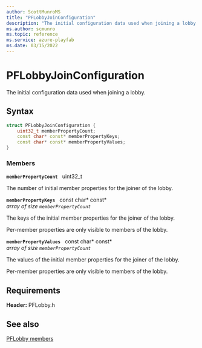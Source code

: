 ```yaml
---
author: ScottMunroMS
title: "PFLobbyJoinConfiguration"
description: "The initial configuration data used when joining a lobby."
ms.author: scmunro
ms.topic: reference
ms.service: azure-playfab
ms.date: 03/15/2022
---
```


# PFLobbyJoinConfiguration  

The initial configuration data used when joining a lobby.  

## Syntax  
  
```cpp
struct PFLobbyJoinConfiguration {  
    uint32_t memberPropertyCount;  
    const char* const* memberPropertyKeys;  
    const char* const* memberPropertyValues;  
}  
```
  
### Members  
  
**`memberPropertyCount`** &nbsp; uint32_t  
  
The number of initial member properties for the joiner of the lobby.
  
**`memberPropertyKeys`** &nbsp; const char* const*  
*array of size `memberPropertyCount`*  
  
The keys of the initial member properties for the joiner of the lobby.
  
Per-member properties are only visible to members of the lobby.
  
**`memberPropertyValues`** &nbsp; const char* const*  
*array of size `memberPropertyCount`*  
  
The values of the initial member properties for the joiner of the lobby.
  
Per-member properties are only visible to members of the lobby.
  
  
## Requirements  
  
**Header:** PFLobby.h
  
## See also  
[PFLobby members](../pflobby_members.md)  

  
  
